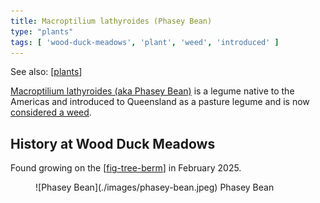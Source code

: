 ```yaml
---
title: Macroptilium lathyroides (Phasey Bean)
type: "plants"
tags: [ 'wood-duck-meadows', 'plant', 'weed', 'introduced' ]
---
```


See also: [[plants]]

[Macroptilium lathyroides (aka Phasey Bean)](https://en.wikipedia.org/wiki/Macroptilium_lathyroides) is a legume native to the Americas and introduced to Queensland as a pasture legume and is now [considered a weed](https://en.wikipedia.org/wiki/Macroptilium_lathyroides).

## History at Wood Duck Meadows

Found growing on the [[fig-tree-berm]] in February 2025.

<figure markdown>
![Phasey Bean](./images/phasey-bean.jpeg)
<caption>Phasey Bean</caption>
</figure>


[//begin]: # "Autogenerated link references for markdown compatibility"
[plants]: plants "Plants"
[fig-tree-berm]: ../fig-tree-berm "Fig tree berm"
[//end]: # "Autogenerated link references"
